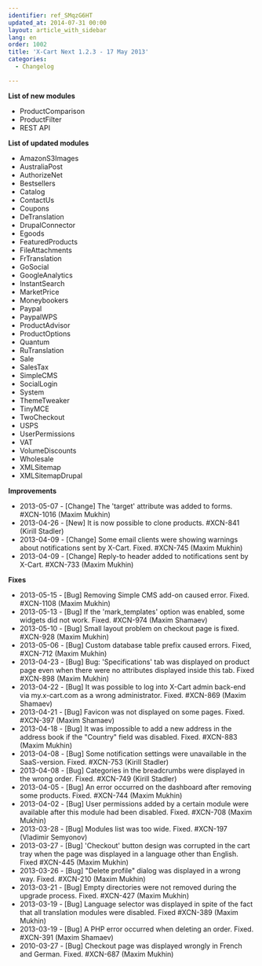 ```yaml
---
identifier: ref_SMqzG6HT
updated_at: 2014-07-31 00:00
layout: article_with_sidebar
lang: en
order: 1002
title: 'X-Cart Next 1.2.3 - 17 May 2013'
categories:
  - Changelog

---
```



**List of new modules**

*   ProductComparison
*   ProductFilter
*   REST API

**List of updated modules**

*   AmazonS3Images
*   AustraliaPost
*   AuthorizeNet
*   Bestsellers
*   Catalog
*   ContactUs
*   Coupons
*   DeTranslation
*   DrupalConnector
*   Egoods
*   FeaturedProducts
*   FileAttachments
*   FrTranslation
*   GoSocial
*   GoogleAnalytics
*   InstantSearch
*   MarketPrice
*   Moneybookers
*   Paypal
*   PaypalWPS
*   ProductAdvisor
*   ProductOptions
*   Quantum
*   RuTranslation
*   Sale
*   SalesTax
*   SimpleCMS
*   SocialLogin
*   System
*   ThemeTweaker
*   TinyMCE
*   TwoCheckout
*   USPS
*   UserPermissions
*   VAT
*   VolumeDiscounts
*   Wholesale
*   XMLSitemap
*   XMLSitemapDrupal

**Improvements**

*   2013-05-07 - [Change] The 'target' attribute was added to forms. #XCN-1016 (Maxim Mukhin)
*   2013-04-26 - [New] It is now possible to clone products. #XCN-841 (Kirill Stadler)
*   2013-04-09 - [Change] Some email clients were showing warnings about notifications sent by X-Cart. Fixed. #XCN-745 (Maxim Mukhin)
*   2013-04-09 - [Change] Reply-to header added to notifications sent by X-Cart. #XCN-733 (Maxim Mukhin)

**Fixes**

*   2013-05-15 - [Bug] Removing Simple CMS add-on caused error. Fixed. #XCN-1108 (Maxim Mukhin)
*   2013-05-13 - [Bug] If the 'mark_templates' option was enabled, some widgets did not work. Fixed. #XCN-974 (Maxim Shamaev)
*   2013-05-10 - [Bug] Small layout problem on checkout page is fixed. #XCN-928 (Maxim Mukhin)
*   2013-05-06 - [Bug] Custom database table prefix caused errors. Fixed, #XCN-712 (Maxim Mukhin)
*   2013-04-23 - [Bug] Bug: 'Specifications' tab was displayed on product page even when there were no attributes displayed inside this tab. Fixed #XCN-898 (Maxim Mukhin)
*   2013-04-22 - [Bug] It was possible to log into X-Cart admin back-end via my.x-cart.com as a wrong administrator. Fixed. #XCN-869 (Maxim Shamaev)
*   2013-04-21 - [Bug] Favicon was not displayed on some pages. Fixed. #XCN-397 (Maxim Shamaev)
*   2013-04-18 - [Bug] It was impossible to add a new address in the address book if the "Country" field was disabled. Fixed. #XCN-883 (Maxim Mukhin)
*   2013-04-08 - [Bug] Some notification settings were unavailable in the SaaS-version. Fixed. #XCN-753 (Kirill Stadler)
*   2013-04-08 - [Bug] Categories in the breadcrumbs were displayed in the wrong order. Fixed. #XCN-749 (Kirill Stadler)
*   2013-04-05 - [Bug] An error occurred on the dashboard after removing some products. Fixed. #XCN-744 (Maxim Mukhin)
*   2013-04-02 - [Bug] User permissions added by a certain module were available after this module had been disabled. Fixed. #XCN-708 (Maxim Mukhin)
*   2013-03-28 - [Bug] Modules list was too wide. Fixed. #XCN-197 (Vladimir Semyonov)
*   2013-03-27 - [Bug] 'Checkout' button design was corrupted in the cart tray when the page was displayed in a language other than English. Fixed #XCN-445 (Maxim Mukhin)
*   2013-03-26 - [Bug] "Delete profile" dialog was displayed in a wrong way. Fixed. #XCN-210 (Maxim Mukhin)
*   2013-03-21 - [Bug] Empty directories were not removed during the upgrade process. Fixed. #XCN-427 (Maxim Mukhin)
*   2013-03-19 - [Bug] Language selector was displayed in spite of the fact that all translation modules were disabled. Fixed #XCN-389 (Maxim Mukhin)
*   2013-03-19 - [Bug] A PHP error occurred when deleting an order. Fixed. #XCN-391 (Maxim Shamaev)
*   2010-03-27 - [Bug] Checkout page was displayed wrongly in French and German. Fixed. #XCN-687 (Maxim Mukhin)
